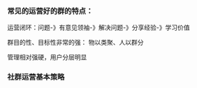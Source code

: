 ### 常见的运营好的群的特点：

运营闭环：问题-》有意见领袖-》解决问题-》分享经验-》学习价值

群目的性、目标性非常的强： 物以类聚、人以群分

管理相对强硬，用户分层明显

###  社群运营基本策略

 
